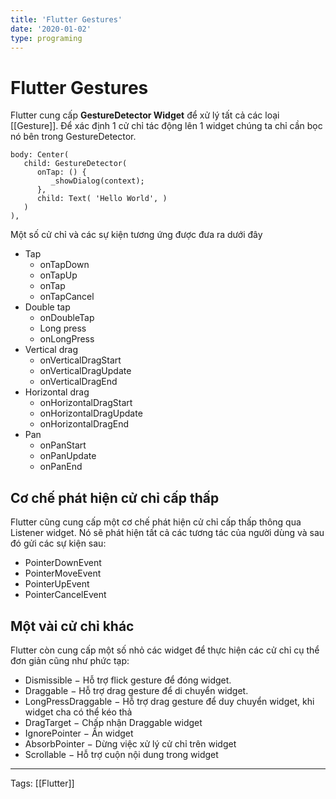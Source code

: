 ```yaml
---
title: 'Flutter Gestures'
date: '2020-01-02'
type: programing 
---
```


# Flutter Gestures

Flutter cung cấp  **GestureDetector Widget** để xử lý tất cả các loại [[Gesture]]. Để xác định 1 cử chỉ tác động lên 1 widget chúng ta chỉ cần bọc nó bên trong GestureDetector. 

```flutter
body: Center( 
   child: GestureDetector( 
      onTap: () { 
         _showDialog(context); 
      }, 
      child: Text( 'Hello World', ) 
   ) 
),
```
Một số cử chỉ và các sự kiện tương ứng được đưa ra dưới đây
- Tap
	- onTapDown
	- onTapUp
	- onTap
	- onTapCancel
- Double tap
	- onDoubleTap
	- Long press
	- onLongPress
- Vertical drag
	- onVerticalDragStart
	- onVerticalDragUpdate
	- onVerticalDragEnd
- Horizontal drag
	- onHorizontalDragStart
	- onHorizontalDragUpdate
	- onHorizontalDragEnd
- Pan
	- onPanStart
	- onPanUpdate
	- onPanEnd

## Cơ chế phát hiện cử chỉ cấp thấp
 Flutter cũng cung cấp một cơ chế phát hiện cử chỉ cấp thấp thông qua Listener widget. Nó sẽ phát hiện tất cả các tương tác của người dùng và sau đó gửi các sự kiện sau:
- PointerDownEvent
- PointerMoveEvent
- PointerUpEvent
- PointerCancelEvent


## Một vài cử chỉ khác
Flutter còn cung cấp một số nhỏ các widget để thực hiện các cử chỉ cụ thể đơn giản cũng như phức tạp:
- Dismissible − Hỗ trợ flick gesture để đóng widget.
- Draggable − Hỗ trợ drag gesture để di chuyển widget.
- LongPressDraggable − Hỗ trợ drag gesture để duy chuyển widget, khi widget cha có thể kéo thả
- DragTarget − Chấp nhận Draggable widget
- IgnorePointer − Ẩn widget
- AbsorbPointer − Dừng việc xử lý cử chỉ trên widget
- Scrollable − Hỗ trợ cuộn nội dung trong widget

---
Tags: [[Flutter]]